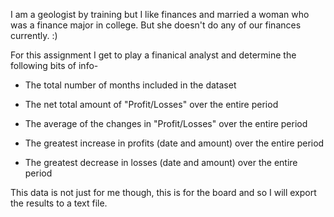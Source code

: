 I am a geologist by training but I like finances and married a woman who was a finance 
major in college.  But she doesn't do any of our finances currently.  :)

For this assignment I get to play a finanical analyst and determine the following bits of info-
  
  * The total number of months included in the dataset

  * The net total amount of "Profit/Losses" over the entire period

  * The average of the changes in "Profit/Losses" over the entire period

  * The greatest increase in profits (date and amount) over the entire period

  * The greatest decrease in losses (date and amount) over the entire period

This data is not just for me though, this is for the board and so I will export the results
to a text file.


